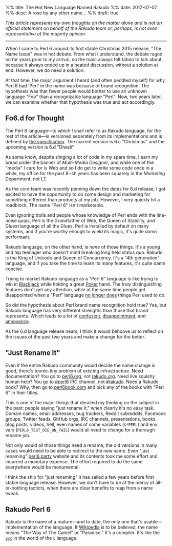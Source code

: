 %% title: The Hot New Language Named Rakudo
%% date: 2017-07-07
%% desc: A rose by any other name...
%% draft: true

*This article represents my own thoughts on the matter alone and is not an
official statement on behalf of the Rakudo team or, perhaps, is not even
representative of the majority opinion.*

----

When I came to Perl 6 around its first stable Christmas 2015 release,
"The Name Issue" was in hot debate. From what I understand, the debate raged on
for years prior to my arrival, so the topic always felt taboo to talk about,
because it always ended up in a heated discussion, without a solution at end.
However, we do need a solution.

At that time, the major argument I heard (and often peddled myself) for why
Perl 6 had 'Perl' in the name was because of brand recognition. The hypothesis
was that fewer people would bother to use an unknown language "Foo" than a
recognizable language "Perl". Now, two years later, we can examine whether that
hypothesis was true and act accordingly.

## Fo6.d for Thought

The Perl 6 language—to which I shall refer to as Rakudo language, for the
rest of the article—is versioned separately from its implementations and is
defined by [the specification](https://github.com/perl6/roast). The current
version is 6.c "Christmas" and the upcoming version is 6.d "Diwali"

As some know, despite slinging a lot of code in my spare time, I earn my
bread under the banner of *Multi-Media Designer*, and while one of the "media"
I care for is Web and so I do get to write some code once in a while, my office
for the past 8-ish years has been squarely in the *Marketing* Department, not
<abbr title="Information Technology">I.T</abbr>.

As the core team was recently penning down the dates for 6.d release, I got
excited to have the opportunity to do some design and marketing for something
different than products at my job. However, I very quickly hit a roadblock. The
name "Perl 6" isn't marketable.

Even ignoring trolls and people whose knowledge of Perl ends with the
line-noise quips, Perl is the Grandfather of Web, the Queen of Stability, and
Gluest language of all the Glues. Perl is installed by default on many systems,
and if you're worthy enough to wield its magic, it's quite damn performant.

Rakudo language, on the other hand, is *none* of those things. It's a young
and hip teenager who doesn't mind breaking long held status quo. Rakudo is the
King of Unicode and Queen of Concurrency. It's a "4th generation" language,
and if you take the time to learn its many features, it's quite damn concise.

Trying to market Rakudo language as a "Perl 6" language is like trying to win
in [Blackjack](https://en.wikipedia.org/wiki/Blackjack) while holding a great
[Poker](https://en.wikipedia.org/wiki/Poker) hand. The truly distinguishing
features don't get any attention, while at the same time people get
disappointed when a "Perl" language [no longer does](https://irclog.perlgeek.de/perl6/2017-06-29#i_14804470) things Perl used to do.

So did the hypothesis about Perl brand name recognition hold true? Yes, but
Rakudo language has very different strengths than those that brand represents.
Which leads to a lot of [confusion](https://www.reddit.com/r/programming/comments/6jzpyd/perl_6_seqs_drugs_and_rocknroll_part_2/dji747p/),
[disappointment](https://www.reddit.com/r/perl6/comments/6hagwm/performance_concern_with_respect_to_gnu_yes/), and
[annoyance](https://irclog.perlgeek.de/mojo/2017-06-04#i_14684821).

As the 6.d language release nears, I think it would behoove us to reflect on
the issues of the past two years and make a change for the better.

## "Just Rename It"

Even if the entire Rakudo community would decide the name change is good,
there's teenie-tiny problem of existing infrastructure. Need documentation?
You go to [perl6.org](https://perl6.org), not [rakudo.org](http://rakudo.org).
Need live squishy human help? You go to
[#perl6](https://webchat.freenode.net/?channels=#perl6) IRC channel, not
[#rakudo](https://webchat.freenode.net/?channels=#rakudo).
Need a Rakudo book? Why, then go to [perl6book.com](https://perl6book.com/)
and pick any of the books with "Perl 6" in their titles.

This is one of the major things that derailed my thinking on the subject
in the past: people saying "just rename it," when clearly it's no easy task.
Domain names, email addresses, bug trackers, Reddit subreddits, Facebook
groups, Twitter feeds, GitHub orgs, IRC channels, presentations, books, blog
posts, videos, hell, even names of some variables (`$*PERL`) and env
vars (`PERL6_TEST_DIE_ON_FAIL`) would all need to change for a thorough rename
job.

Not only would all those things need a rename, the old versions in many cases
would need to be able to redirect to the new name. Even "just renaming"
[perl6.party](https://perl6.party) website and its contents took me some effort
and incurred a monetary expense. The effort required to do the same everywhere
would be monumental.

I think the ship for "just renaming" it has sailed a few years before first
stable language release. However, we don't have to be at the mercy of
all-or-nothing tacticts, when there are clear benefits to reap from a name
tweak.

## Rakudo Perl 6

Rakudo is the name of a mature—and to date, the only one that's
usable—implementation of the language. If [Wikipedia](https://en.wikipedia.org/wiki/Rakudo_Perl_6) is to be believed, the name means
"The Way of The Camel" or "Paradise." It's a compiler. It's like
the [`gcc`](https://en.wikipedia.org/wiki/GNU_Compiler_Collection) in the world
of the `C` language.








